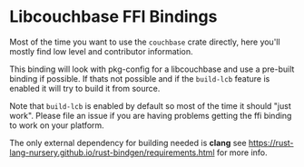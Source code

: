 # Libcouchbase FFI Bindings
Most of the time you want to use the `couchbase` crate directly, here you'll mostly find low level
and contributor information.

This binding will look with pkg-config for a libcouchbase and use a pre-built binding if possible.
If thats not possible and if the `build-lcb` feature is enabled it will try to build it from source.

Note that `build-lcb` is enabled by default so most of the time it should "just work". Please file an 
issue if you are having problems getting the ffi binding to work on your platform.

The only external dependency for building needed is **clang** see https://rust-lang-nursery.github.io/rust-bindgen/requirements.html for more info.